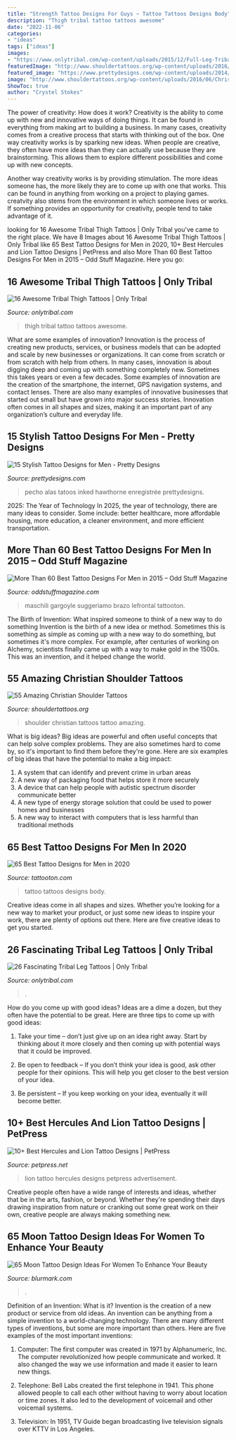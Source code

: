 ```yaml
---
title: "Strength Tattoo Designs For Guys ~ Tattoo Tattoos Designs Body"
description: "Thigh tribal tattoo tattoos awesome"
date: "2022-11-06"
categories:
- "ideas"
tags: ["ideas"]
images:
- "https://www.onlytribal.com/wp-content/uploads/2015/12/Full-Leg-Tribal-Tattoos.jpg"
featuredImage: "http://www.shouldertattoos.org/wp-content/uploads/2016/06/Christian-Tattoo-On-Shoulder-st220.jpg"
featured_image: "https://www.prettydesigns.com/wp-content/uploads/2014/10/Stylish-Tattoo-for-Men.jpg"
image: "http://www.shouldertattoos.org/wp-content/uploads/2016/06/Christian-Tattoo-On-Shoulder-st220.jpg"
ShowToc: true
author: "Crystel Stokes"
---
```



The power of creativity: How does it work?
Creativity is the ability to come up with new and innovative ways of doing things. It can be found in everything from making art to building a business. In many cases, creativity comes from a creative process that starts with thinking out of the box.
One way creativity works is by sparking new ideas. When people are creative, they often have more ideas than they can actually use because they are brainstorming. This allows them to explore different possibilities and come up with new concepts.

Another way creativity works is by providing stimulation. The more ideas someone has, the more likely they are to come up with one that works. This can be found in anything from working on a project to playing games. creatvity also stems from the environment in which someone lives or works. If something provides an opportunity for creativity, people tend to take advantage of it.

	

		
looking for 16 Awesome Tribal Thigh Tattoos | Only Tribal you've came to the right place. We have 8 Images about 16 Awesome Tribal Thigh Tattoos | Only Tribal like 65 Best Tattoo Designs for Men in 2020, 10+ Best Hercules and Lion Tattoo Designs | PetPress and also More Than 60 Best Tattoo Designs For Men in 2015 – Odd Stuff Magazine. Here you go:
		
    
## 16 Awesome Tribal Thigh Tattoos | Only Tribal

<img loading=lazy src="https://www.onlytribal.com/wp-content/uploads/2015/12/Tribal-Thigh-Tattoo.jpg" onerror="this.onerror=null;this.src='https://tse3.mm.bing.net/th?id=OIP.vn8eTgeE5gEpnljQ_99mGQHaJ4&amp;pid=15.1';" alt="16 Awesome Tribal Thigh Tattoos | Only Tribal">

_Source: onlytribal.com_

>thigh tribal tattoo tattoos awesome. 

	

What are some examples of innovation?
Innovation is the process of creating new products, services, or business models that can be adopted and scale by new businesses or organizations. It can come from scratch or from scratch with help from others. In many cases, innovation is about digging deep and coming up with something completely new. Sometimes this takes years or even a few decades. 
Some examples of innovation are the creation of the smartphone, the internet, GPS navigation systems, and contact lenses. There are also many examples of innovative businesses that started out small but have grown into major success stories. Innovation often comes in all shapes and sizes, making it an important part of any organization’s culture and everyday life.

    
## 15 Stylish Tattoo Designs For Men - Pretty Designs

<img loading=lazy src="https://www.prettydesigns.com/wp-content/uploads/2014/10/Stylish-Tattoo-for-Men.jpg" onerror="this.onerror=null;this.src='https://tse4.mm.bing.net/th?id=OIP.u0zR8N7OTK7Pj1AWEt4C8QHaK1&amp;pid=15.1';" alt="15 Stylish Tattoo Designs for Men - Pretty Designs">

_Source: prettydesigns.com_

>pecho alas tatoos inked hawthorne enregistrée prettydesigns. 

	

2025: The Year of Technology
In 2025, the year of technology, there are many ideas to consider. Some include: better healthcare, more affordable housing, more education, a cleaner environment, and more efficient transportation.

    
## More Than 60 Best Tattoo Designs For Men In 2015 – Odd Stuff Magazine

<img loading=lazy src="https://oddstuffmagazine.com/wp-content/uploads/2013/09/Best-tattoo-designs-for-Men-46-599x800.jpg" onerror="this.onerror=null;this.src='https://tse4.mm.bing.net/th?id=OIP.eKGJGQK9Bf9ieFuOnv-l-gHaJ5&amp;pid=15.1';" alt="More Than 60 Best Tattoo Designs For Men in 2015 – Odd Stuff Magazine">

_Source: oddstuffmagazine.com_

>maschili gargoyle suggeriamo brazo lefrontal tattooton. 

	

The Birth of Invention: What inspired someone to think of a new way to do something
Invention is the birth of a new idea or method. Sometimes this is something as simple as coming up with a new way to do something, but sometimes it's more complex. For example, after centuries of working on Alchemy, scientists finally came up with a way to make gold in the 1500s. This was an invention, and it helped change the world.

    
## 55 Amazing Christian Shoulder Tattoos

<img loading=lazy src="http://www.shouldertattoos.org/wp-content/uploads/2016/06/Christian-Tattoo-On-Shoulder-st220.jpg" onerror="this.onerror=null;this.src='https://tse4.mm.bing.net/th?id=OIP.Ju1yGib9SeqFNjO_LFyLgwHaJ4&amp;pid=15.1';" alt="55 Amazing Christian Shoulder Tattoos">

_Source: shouldertattoos.org_

>shoulder christian tattoos tattoo amazing. 

	

What is big ideas?
Big ideas are powerful and often useful concepts that can help solve complex problems. They are also sometimes hard to come by, so it's important to find them before they're gone. Here are six examples of big ideas that have the potential to make a big impact:
1. A system that can identify and prevent crime in urban areas 
2. A new way of packaging food that helps store it more securely 
3. A device that can help people with autistic spectrum disorder communicate better 
4. A new type of energy storage solution that could be used to power homes and businesses 
5. A new way to interact with computers that is less harmful than traditional methods 

    
## 65 Best Tattoo Designs For Men In 2020

<img loading=lazy src="https://tattooton.com/wp-content/uploads/2017/01/tattoos-for-men-121.jpg" onerror="this.onerror=null;this.src='https://tse4.mm.bing.net/th?id=OIP.kG-i9wOtApLyYfoWe1iZaAHaKY&amp;pid=15.1';" alt="65 Best Tattoo Designs for Men in 2020">

_Source: tattooton.com_

>tattoo tattoos designs body. 

	

Creative ideas come in all shapes and sizes. Whether you’re looking for a new way to market your product, or just some new ideas to inspire your work, there are plenty of options out there. Here are five creative ideas to get you started.

    
## 26 Fascinating Tribal Leg Tattoos | Only Tribal

<img loading=lazy src="https://www.onlytribal.com/wp-content/uploads/2015/12/Full-Leg-Tribal-Tattoos.jpg" onerror="this.onerror=null;this.src='https://tse3.mm.bing.net/th?id=OIP.eGX_suo0UfYNcZuI8iWUUAAAAA&amp;pid=15.1';" alt="26 Fascinating Tribal Leg Tattoos | Only Tribal">

_Source: onlytribal.com_

>. 

	

How do you come up with good ideas?
Ideas are a dime a dozen, but they often have the potential to be great. Here are three tips to come up with good ideas:
1. Take your time – don’t just give up on an idea right away. Start by thinking about it more closely and then coming up with potential ways that it could be improved.

2. Be open to feedback – If you don’t think your idea is good, ask other people for their opinions. This will help you get closer to the best version of your idea.

3. Be persistent – If you keep working on your idea, eventually it will become better.

    
## 10+ Best Hercules And Lion Tattoo Designs | PetPress

<img loading=lazy src="https://cdn.petpress.net/wp-content/uploads/2020/04/12003029/hercules-lion-tattoo-scaled.jpg" onerror="this.onerror=null;this.src='https://tse1.mm.bing.net/th?id=OIP.FjZ2KTODUcuiNwxuDgNI6QHaLG&amp;pid=15.1';" alt="10+ Best Hercules and Lion Tattoo Designs | PetPress">

_Source: petpress.net_

>lion tattoo hercules designs petpress advertisement. 

	

Creative people often have a wide range of interests and ideas, whether that be in the arts, fashion, or beyond. Whether they're spending their days drawing inspiration from nature or cranking out some great work on their own, creative people are always making something new.

    
## 65 Moon Tattoo Design Ideas For Women To Enhance Your Beauty

<img loading=lazy src="https://www.blurmark.com/wp-content/uploads/2017/03/Lace-Moon-Tattoo.jpg" onerror="this.onerror=null;this.src='https://tse2.mm.bing.net/th?id=OIP.lmk2PD66TnL-OaWsn_L_YAHaKG&amp;pid=15.1';" alt="65 Moon Tattoo Design Ideas For Women To Enhance Your Beauty">

_Source: blurmark.com_

>. 

	

Definition of an Invention: What is it?
Invention is the creation of a new product or service from old ideas. An invention can be anything from a simple invention to a world-changing technology. There are many different types of inventions, but some are more important than others. Here are five examples of the most important inventions: 
1) Computer: The first computer was created in 1971 by Alphanumeric, Inc. The computer revolutionized how people communicate and worked. It also changed the way we use information and made it easier to learn new things.

2) Telephone: Bell Labs created the first telephone in 1941. This phone allowed people to call each other without having to worry about location or time zones. It also led to the development of voicemail and other voicemail systems.

3) Television: In 1951, TV Guide began broadcasting live television signals over KTTV in Los Angeles.

